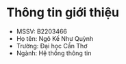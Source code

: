 # **Thông tin giới thiệu**
- MSSV: B2203466
- Họ tên: Ngô Kế Như Quỳnh
- Trường: Đại học Cần Thơ
- Ngành: Hệ thống thông tin
